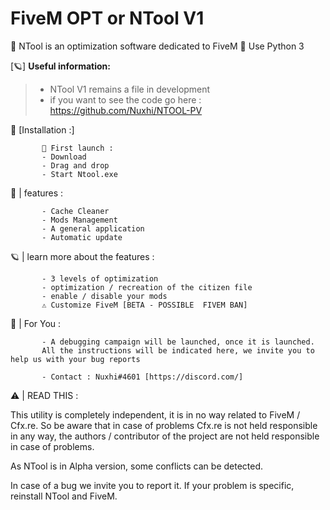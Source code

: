 # FiveM OPT or NTool V1

🦞 NTool is an optimization software dedicated to FiveM
🐛 Use Python 3

[🪐] **Useful information:**
> - NTool V1 remains a file in development
> - if you want to see the code go here : https://github.com/Nuxhi/NTOOL-PV

🔑 [Installation :]

           🎉 First launch :
           - Download
           - Drag and drop
           - Start Ntool.exe

           
🍇 | features : 

           - Cache Cleaner
           - Mods Management
           - A general application
           - Automatic update

🪐 | learn more about the features :

           - 3 levels of optimization
           - optimization / recreation of the citizen file
           - enable / disable your mods
           ⚠️ Customize FiveM [BETA - POSSIBLE  FIVEM BAN] 

           
           
📣 | For You :

           - A debugging campaign will be launched, once it is launched.
           All the instructions will be indicated here, we invite you to help us with your bug reports
           
           - Contact : Nuxhi#4601 [https://discord.com/]
           
⚠️ | READ THIS  :
           
This utility is completely independent, it is in no way related to FiveM / Cfx.re.
So be aware that in case of problems Cfx.re is not held responsible in any way, the authors / contributor of the project are not held responsible in case of problems.

As NTool is in Alpha version, some conflicts can be detected.
 
In case of a bug we invite you to report it.
If your problem is specific, reinstall NTool and FiveM.  
